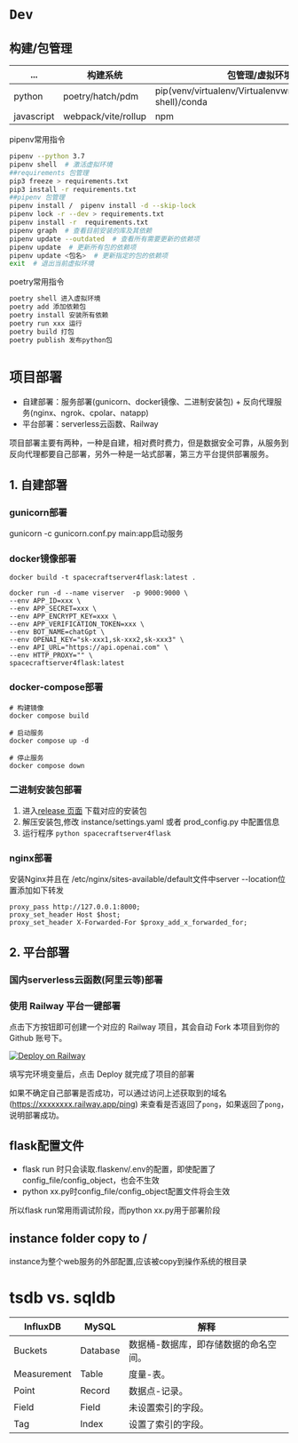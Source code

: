 # `Dev`
## 构建/包管理

...| 构建系统|包管理/虚拟环境管理
|---|---|---
python |poetry/hatch/pdm | pip(venv/virtualenv/Virtualenvwrapper)/pipenv(pipenv shell)/conda
javascript | webpack/vite/rollup|npm


pipenv常用指令
```bash
pipenv --python 3.7
pipenv shell  # 激活虚拟环境
##requirements 包管理
pip3 freeze > requirements.txt
pip3 install -r requirements.txt
##pipenv 包管理
pipenv install /  pipenv install -d --skip-lock
pipenv lock -r --dev > requirements.txt
pipenv install -r  requirements.txt
pipenv graph  # 查看目前安装的库及其依赖
pipenv update --outdated  # 查看所有需要更新的依赖项
pipenv update  # 更新所有包的依赖项
pipenv update <包名>  # 更新指定的包的依赖项
exit  # 退出当前虚拟环境
```

poetry常用指令
```bash
poetry shell 进入虚拟环境
poetry add 添加依赖包
poetry install 安装所有依赖
poetry run xxx 运行
poetry build 打包
poetry publish 发布python包
```

# `项目部署`

- 自建部署：服务部署(gunicorn、docker镜像、二进制安装包) + 反向代理服务(nginx、ngrok、cpolar、natapp)
- 平台部署：serverless云函数、Railway

项目部署主要有两种，一种是自建，相对费时费力，但是数据安全可靠，从服务到反向代理都要自己部署，另外一种是一站式部署，第三方平台提供部署服务。

## 1. 自建部署
### gunicorn部署

gunicorn -c gunicorn.conf.py main:app启动服务

### docker镜像部署

```
docker build -t spacecraftserver4flask:latest .

docker run -d --name viserver  -p 9000:9000 \ 
--env APP_ID=xxx \
--env APP_SECRET=xxx \
--env APP_ENCRYPT_KEY=xxx \
--env APP_VERIFICATION_TOKEN=xxx \
--env BOT_NAME=chatGpt \
--env OPENAI_KEY="sk-xxx1,sk-xxx2,sk-xxx3" \
--env API_URL="https://api.openai.com" \
--env HTTP_PROXY="" \
spacecraftserver4flask:latest
```
### docker-compose部署

```
# 构建镜像
docker compose build

# 启动服务
docker compose up -d

# 停止服务
docker compose down
```

### 二进制安装包部署

1. 进入[release 页面](https://github.com/ghost-plan/spacecraftserver4flask/releases/) 下载对应的安装包
2. 解压安装包,修改 instance/settings.yaml 或者 prod_config.py 中配置信息
3. 运行程序 `python spacecraftserver4flask`

### nginx部署

安装Nginx并且在 /etc/nginx/sites-available/default文件中server --location位置添加如下转发
```
proxy_pass http://127.0.0.1:8000;
proxy_set_header Host $host;
proxy_set_header X-Forwarded-For $proxy_add_x_forwarded_for;
```
## 2. 平台部署
### 国内serverless云函数(阿里云等)部署

### 使用 Railway 平台一键部署

点击下方按钮即可创建一个对应的 Railway 项目，其会自动 Fork 本项目到你的 Github 账号下。

[![Deploy on Railway](https://railway.app/button.svg)](https://railway.app/template/51V9Gf?referralCode=ecalR4)

填写完环境变量后，点击 Deploy 就完成了项目的部署

如果不确定自己部署是否成功，可以通过访问上述获取到的域名 (https://xxxxxxxx.railway.app/ping) 来查看是否返回了`pong`，如果返回了`pong`，说明部署成功。

## flask配置文件

- flask run 时只会读取.flaskenv/.env的配置，即使配置了config_file/config_object，也会不生效
- python xx.py时config_file/config_object配置文件将会生效

所以flask run常用雨调试阶段，而python xx.py用于部署阶段


## instance folder copy to /

instance为整个web服务的外部配置,应该被copy到操作系统的根目录




# tsdb vs. sqldb
InfluxDB|	MySQL|	解释|
---|---|---|
Buckets|	Database|	数据桶-数据库，即存储数据的命名空间。
Measurement	|Table|	度量-表。
Point|	Record|	数据点-记录。
Field|	Field|	未设置索引的字段。
Tag |	Index|	设置了索引的字段。

